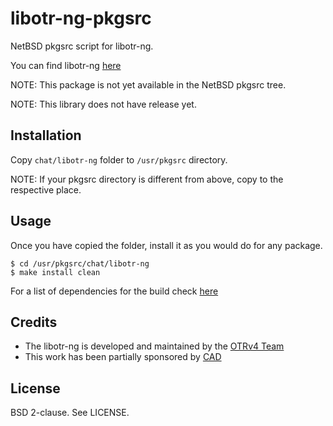 libotr-ng-pkgsrc
================

NetBSD pkgsrc script for libotr-ng.

You can find libotr-ng [here][1]

NOTE: This package is not yet available in the NetBSD pkgsrc tree.

NOTE: This library does not have release yet.

Installation
------------

Copy `chat/libotr-ng` folder to `/usr/pkgsrc` directory.

NOTE: If your pkgsrc directory is different from above, copy to the respective
place.

Usage
-----

Once you have copied the folder, install it as you would do for any package.

`$ cd /usr/pkgsrc/chat/libotr-ng`<br>
`$ make install clean`

For a list of dependencies for the build check [here][2]

Credits
-------

* The libotr-ng is developed and maintained by the [OTRv4 Team][3]
* This work has been partially sponsored by [CAD][4]

License
-------

BSD 2-clause. See LICENSE.

[1]: https://github.com/otrv4/libotr-ng
[2]: https://github.com/otrv4/libotr-ng#build
[3]: https://github.com/orgs/otrv4/people
[4]: https://autonomia.digital/
